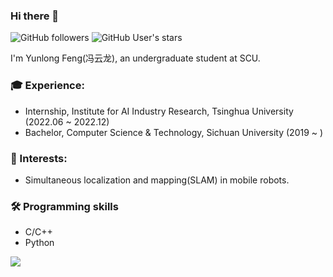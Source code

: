 ### Hi there 👋 


![GitHub followers](https://img.shields.io/github/followers/ericsii?logo=Github) ![GitHub User's stars](https://img.shields.io/github/stars/ericsii?affiliations=OWNER%2CCOLLABORATOR&label=all%20stars&logo=Github)

I'm Yunlong Feng(冯云龙), an undergraduate student at SCU.

### 🎓 Experience:
- Internship, Institute for AI Industry Research, Tsinghua University (2022.06 ~ 2022.12)
- Bachelor, Computer Science & Technology, Sichuan University (2019 ~ )

### 🔭 Interests: 
- Simultaneous localization and mapping(SLAM) in mobile robots.

### 🛠️ Programming skills
* C/C++
* Python


<a href="https://github.com/Ericsii"><img align='center' src="https://github-readme-stats.vercel.app/api?username=Ericsii&show_icons=true"></a>
